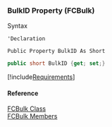 ﻿### BulkID Property (FCBulk)

Syntax

```vbnet
'Declaration

Public Property BulkID As Short
```

```csharp
public short BulkID {get; set;}
```

[!include[Requirements](../partials/requirements.md)]

#### Reference

[FCBulk Class](FChoice.Foundation.Clarify.Compatibility~FChoice.Foundation.Clarify.Compatibility.FCBulk.md)  
[FCBulk Members](FChoice.Foundation.Clarify.Compatibility~FChoice.Foundation.Clarify.Compatibility.FCBulk_members.md)